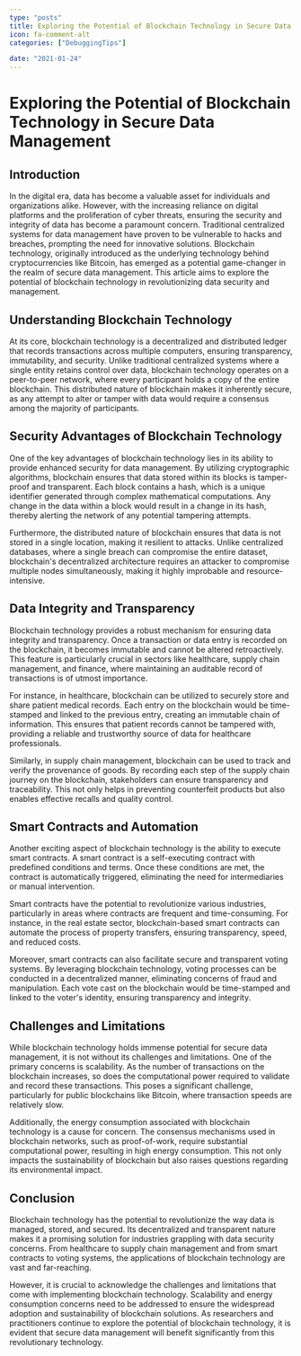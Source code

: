 ```yaml
---
type: "posts"
title: Exploring the Potential of Blockchain Technology in Secure Data Management
icon: fa-comment-alt
categories: ["DebuggingTips"]

date: "2021-01-24"
---
```




# Exploring the Potential of Blockchain Technology in Secure Data Management

## Introduction

In the digital era, data has become a valuable asset for individuals and organizations alike. However, with the increasing reliance on digital platforms and the proliferation of cyber threats, ensuring the security and integrity of data has become a paramount concern. Traditional centralized systems for data management have proven to be vulnerable to hacks and breaches, prompting the need for innovative solutions. Blockchain technology, originally introduced as the underlying technology behind cryptocurrencies like Bitcoin, has emerged as a potential game-changer in the realm of secure data management. This article aims to explore the potential of blockchain technology in revolutionizing data security and management.

## Understanding Blockchain Technology

At its core, blockchain technology is a decentralized and distributed ledger that records transactions across multiple computers, ensuring transparency, immutability, and security. Unlike traditional centralized systems where a single entity retains control over data, blockchain technology operates on a peer-to-peer network, where every participant holds a copy of the entire blockchain. This distributed nature of blockchain makes it inherently secure, as any attempt to alter or tamper with data would require a consensus among the majority of participants.

## Security Advantages of Blockchain Technology

One of the key advantages of blockchain technology lies in its ability to provide enhanced security for data management. By utilizing cryptographic algorithms, blockchain ensures that data stored within its blocks is tamper-proof and transparent. Each block contains a hash, which is a unique identifier generated through complex mathematical computations. Any change in the data within a block would result in a change in its hash, thereby alerting the network of any potential tampering attempts.

Furthermore, the distributed nature of blockchain ensures that data is not stored in a single location, making it resilient to attacks. Unlike centralized databases, where a single breach can compromise the entire dataset, blockchain's decentralized architecture requires an attacker to compromise multiple nodes simultaneously, making it highly improbable and resource-intensive.

## Data Integrity and Transparency

Blockchain technology provides a robust mechanism for ensuring data integrity and transparency. Once a transaction or data entry is recorded on the blockchain, it becomes immutable and cannot be altered retroactively. This feature is particularly crucial in sectors like healthcare, supply chain management, and finance, where maintaining an auditable record of transactions is of utmost importance.

For instance, in healthcare, blockchain can be utilized to securely store and share patient medical records. Each entry on the blockchain would be time-stamped and linked to the previous entry, creating an immutable chain of information. This ensures that patient records cannot be tampered with, providing a reliable and trustworthy source of data for healthcare professionals.

Similarly, in supply chain management, blockchain can be used to track and verify the provenance of goods. By recording each step of the supply chain journey on the blockchain, stakeholders can ensure transparency and traceability. This not only helps in preventing counterfeit products but also enables effective recalls and quality control.

## Smart Contracts and Automation

Another exciting aspect of blockchain technology is the ability to execute smart contracts. A smart contract is a self-executing contract with predefined conditions and terms. Once these conditions are met, the contract is automatically triggered, eliminating the need for intermediaries or manual intervention.

Smart contracts have the potential to revolutionize various industries, particularly in areas where contracts are frequent and time-consuming. For instance, in the real estate sector, blockchain-based smart contracts can automate the process of property transfers, ensuring transparency, speed, and reduced costs.

Moreover, smart contracts can also facilitate secure and transparent voting systems. By leveraging blockchain technology, voting processes can be conducted in a decentralized manner, eliminating concerns of fraud and manipulation. Each vote cast on the blockchain would be time-stamped and linked to the voter's identity, ensuring transparency and integrity.

## Challenges and Limitations

While blockchain technology holds immense potential for secure data management, it is not without its challenges and limitations. One of the primary concerns is scalability. As the number of transactions on the blockchain increases, so does the computational power required to validate and record these transactions. This poses a significant challenge, particularly for public blockchains like Bitcoin, where transaction speeds are relatively slow.

Additionally, the energy consumption associated with blockchain technology is a cause for concern. The consensus mechanisms used in blockchain networks, such as proof-of-work, require substantial computational power, resulting in high energy consumption. This not only impacts the sustainability of blockchain but also raises questions regarding its environmental impact.

## Conclusion

Blockchain technology has the potential to revolutionize the way data is managed, stored, and secured. Its decentralized and transparent nature makes it a promising solution for industries grappling with data security concerns. From healthcare to supply chain management and from smart contracts to voting systems, the applications of blockchain technology are vast and far-reaching.

However, it is crucial to acknowledge the challenges and limitations that come with implementing blockchain technology. Scalability and energy consumption concerns need to be addressed to ensure the widespread adoption and sustainability of blockchain solutions. As researchers and practitioners continue to explore the potential of blockchain technology, it is evident that secure data management will benefit significantly from this revolutionary technology.